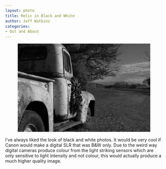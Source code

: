 ```yaml
---
layout: photo
title: Relic in Black and White
author: Jeff Watkins
categories:
- Out and About
---
```


<figure><img class="photo" src="/photos/IMG_1351.jpg"></figure>

I’ve always liked the look of black and white photos. It would be very cool if
Canon would make a digital SLR that was B&W only. Due to the weird way digital
cameras produce colour from the light striking sensors which are only
sensitive to light intensity and not colour, this would actually produce a
much higher quality image.

